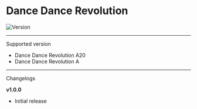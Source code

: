 # Dance Dance Revolution

![Version](https://img.shields.io/badge/Version-v1.0.0-brightgreen?style=for-the-badge)

---

Supported version

- Dance Dance Revolution A20
- Dance Dance Revolution A

---

Changelogs

**v1.0.0**

- Initial release
